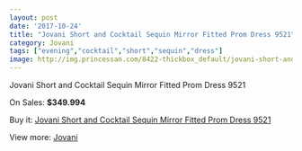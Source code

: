 ```yaml
---
layout: post
date: '2017-10-24'
title: "Jovani Short and Cocktail Sequin Mirror Fitted Prom Dress 9521"
category: Jovani
tags: ["evening","cocktail","short","sequin","dress"]
image: http://img.princessan.com/8422-thickbox_default/jovani-short-and-cocktail-sequin-mirror-fitted-prom-dress-9521.jpg
---
```

Jovani Short and Cocktail Sequin Mirror Fitted Prom Dress 9521

On Sales: **$349.994**
<a href="https://www.princessan.com/en/jovani/3718-jovani-short-and-cocktail-sequin-mirror-fitted-prom-dress-9521.html"><amp-img layout="responsive" width="600" height="600" src="//img.princessan.com/8422-thickbox_default/jovani-short-and-cocktail-sequin-mirror-fitted-prom-dress-9521.jpg" alt="Jovani Short and Cocktail Sequin Mirror Fitted Prom Dress 9521 0" /></a>
<a href="https://www.princessan.com/en/jovani/3718-jovani-short-and-cocktail-sequin-mirror-fitted-prom-dress-9521.html"><amp-img layout="responsive" width="600" height="600" src="//img.princessan.com/8423-thickbox_default/jovani-short-and-cocktail-sequin-mirror-fitted-prom-dress-9521.jpg" alt="Jovani Short and Cocktail Sequin Mirror Fitted Prom Dress 9521 1" /></a>

Buy it: [Jovani Short and Cocktail Sequin Mirror Fitted Prom Dress 9521](https://www.princessan.com/en/jovani/3718-jovani-short-and-cocktail-sequin-mirror-fitted-prom-dress-9521.html "Jovani Short and Cocktail Sequin Mirror Fitted Prom Dress 9521")

View more: [Jovani](https://www.princessan.com/en/26-jovani "Jovani")